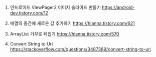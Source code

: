1. 안드로이드 ViewPager2 이미지 슬라이드 만들기 https://android-dev.tistory.com/12

2. 배열의 중간에 새로운 값 추가하기 https://hianna.tistory.com/621

3. ArrayList 거꾸로 뒤집기 https://hianna.tistory.com/570

4. Convert String to Uri https://stackoverflow.com/questions/3487389/convert-string-to-uri
